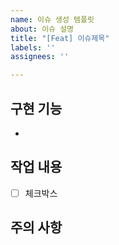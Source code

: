 ```yaml
---
name: 이슈 생성 템플릿
about: 이슈 설명
title: "[Feat] 이슈제목"
labels: ''
assignees: ''

---
```

## 구현 기능
*

## 작업 내용
- [ ] 체크박스

## 주의 사항
